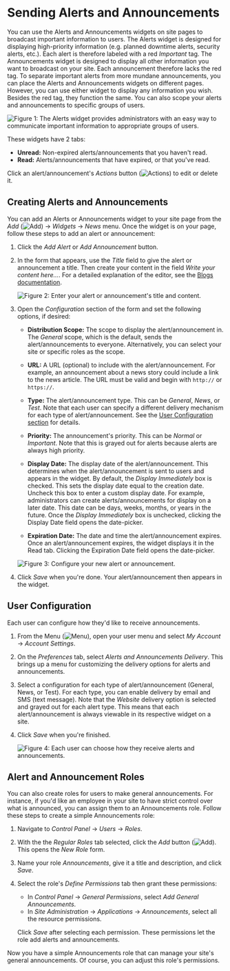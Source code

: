 # Sending Alerts and Announcements

You can use the Alerts and Announcements widgets on site pages to broadcast 
important information to users. The Alerts widget is designed for displaying 
high-priority information (e.g. planned downtime alerts, security alerts, etc.). 
Each alert is therefore labeled with a red *Important* tag. The Announcements 
widget is designed to display all other information you want to broadcast on 
your site. Each announcement therefore lacks the red tag. To separate important 
alerts from more mundane announcements, you can place the Alerts and 
Announcements widgets on different pages. However, you can use either widget to 
display any information you wish. Besides the red tag, they function the same. 
You can also scope your alerts and announcements to specific groups of users. 

![Figure 1: The Alerts widget provides administrators with an easy way to communicate important information to appropriate groups of users.](../../../../images/alerts-widget.png)

These widgets have 2 tabs: 

-   **Unread:** Non-expired alerts/announcements that you haven't read.
-   **Read:** Alerts/announcements that have expired, or that you've read. 

Click an alert/announcement's *Actions* button 
(![Actions](../../../../images/icon-actions.png)) to edit or delete it. 

## Creating Alerts and Announcements

You can add an Alerts or Announcements widget to your site page from the *Add* 
(![Add](../../../../images/icon-control-menu-add.png)) &rarr; *Widgets* &rarr; 
*News* menu. Once the widget is on your page, follow these steps to add an alert 
or announcement: 

1.  Click the *Add Alert* or *Add Announcement* button. 

2.  In the form that appears, use the *Title* field to give the alert or 
    announcement a title. Then create your content in the field 
    *Write your content here...*. For a detailed 
    explanation of the editor, see the 
    [Blogs documentation](/discover/portal/-/knowledge_base/7-1/using-the-blog-entry-editor). 

    ![Figure 2: Enter your alert or announcement's title and content.](../../../../images/alerts-widget.png)

3.  Open the *Configuration* section of the form and set the following options, 
    if desired: 

    -   **Distribution Scope:** The scope to display the alert/announcement in. 
        The *General* scope, which is the default, sends the alert/announcements 
        to everyone. Alternatively, you can select your site or specific roles 
        as the scope. 

    -   **URL:** A URL (optional) to include with the alert/announcement. For 
        example, an announcement about a news story could include a link to the 
        news article. The URL must be valid and begin with `http://` or 
        `https://`. 

    -   **Type:** The alert/announcement type. This can be *General*, *News*, or 
        *Test*. Note that each user can specify a different delivery mechanism 
        for each type of alert/announcement. See the 
        [User Configuration section](#user-configuration) 
        for details. 

    -   **Priority:** The announcement's priority. This can be *Normal* or 
        *Important*. Note that this is grayed out for alerts because alerts are 
        always high priority. 

    -   **Display Date:** The display date of the alert/announcement. This 
        determines when the alert/announcement is sent to users and appears in 
        the widget. By default, the *Display Immediately* box is checked. This 
        sets the display date equal to the creation date. Uncheck this box to 
        enter a custom display date. For example, administrators can create 
        alerts/announcements for display on a later date. This date can be days, 
        weeks, months, or years in the future. Once the *Display Immediately* 
        box is unchecked, clicking the Display Date field opens the date-picker. 

    -   **Expiration Date:** The date and time the alert/announcement expires. 
        Once an alert/announcement expires, the widget displays it in the Read
        tab. Clicking the Expiration Date field opens the date-picker. 

    ![Figure 3: Configure your new alert or announcement.](../../../../images/alerts-new-alert-config.png)

4.  Click *Save* when you're done. Your alert/announcement then appears in the 
    widget. 

## User Configuration

Each user can configure how they'd like to receive announcements. 

1.  From the Menu 
    (![Menu](../../../../images/icon-menu.png)), open your user menu and select 
    *My Account* &rarr; *Account Settings*. 

2.  On the *Preferences* tab, select *Alerts and Announcements Delivery*. This 
    brings up a menu for customizing the delivery options for alerts and 
    announcements. 

3.  Select a configuration for each type of alert/announcement (General, News, 
    or Test). For each type, you can enable delivery by email and SMS (text 
    message). Note that the *Website* delivery option is selected and grayed out 
    for each alert type. This means that each alert/announcement is always 
    viewable in its respective widget on a site. 

4.  Click *Save* when you're finished. 

    ![Figure 4: Each user can choose how they receive alerts and announcements.](../../../../images/alerts-delivery.png)

## Alert and Announcement Roles

You can also create roles for users to make general announcements. For instance, 
if you'd like an employee in your site to have strict control over what is 
announced, you can assign them to an Announcements role. Follow these steps to 
create a simple Announcements role: 

1.  Navigate to *Control Panel* &rarr; *Users* &rarr; *Roles*. 

2.  With the the *Regular Roles* tab selected, click the *Add* button 
    (![Add](../../../../images/icon-add.png)). This opens the *New Role* form. 

3.  Name your role *Announcements*, give it a title and description, and click 
    *Save*. 

4.  Select the role's *Define Permissions* tab then grant these permissions: 

    -   In *Control Panel* &rarr; *General Permissions*, select *Add General 
        Announcements*. 
    -   In *Site Administration* &rarr; *Applications* &rarr; *Announcements*, 
        select all the resource permissions.

    Click *Save* after selecting each permission. These permissions let the role 
    add alerts and announcements. 

Now you have a simple Announcements role that can manage your site's general 
announcements. Of course, you can adjust this role's permissions. 
